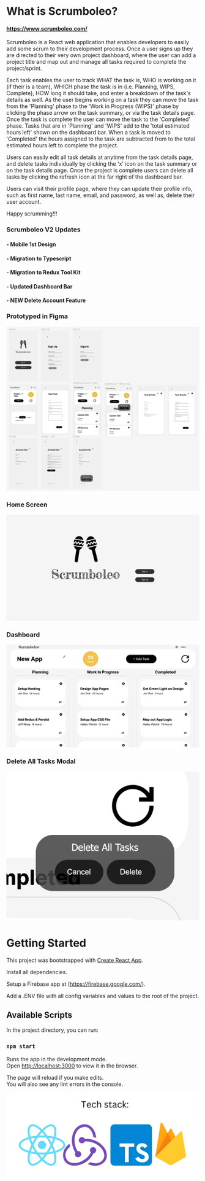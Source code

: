 # What is Scrumboleo?  
#### https://www.scrumboleo.com/

Scrumboleo is a React web application that enables developers to easily add some scrum to their development process. Once a user signs up they are directed to their very own project dashboard, where the user can add a project title and map out and manage all tasks required to complete the project/sprint.

Each task enables the user to track WHAT the task is, WHO is working on it (if their is a team), WHICH phase the task is in (i.e. Planning, WIPS, Complete), HOW long it should take, and enter a breakdown of the task's details as well. As the user begins working on a task they can move the task from the 'Planning' phase to the 'Work in Progress (WIPS)' phase by clicking the phase arrow on the task summary, or via the task details page. Once the task is complete the user can move the task to the 'Completed' phase. Tasks that are in 'Planning' and 'WIPS' add to the 'total estimated hours left' shown on the dashboard bar. When a task is moved to 'Completed' the hours assigned to the task are subtracted from to the total estimated hours left to complete the project.

Users can easily edit all task details at anytime from the task details page, and delete tasks individually by clicking the 'x' icon on the task summary or on the task details page. Once the project is complete users can delete all tasks by clicking the refresh icon at the far right of the dashboard bar.

Users can visit their profile page, where they can update their profile info, such as first name, last name, email, and password, as well as, delete their user account.

Happy scrumming!!!


### Scrumboleo V2 Updates
####    - Mobile 1st Design
####    - Migration to Typescript
####    - Migration to Redux Tool Kit
####    - Updated Dashboard Bar
####    - NEW Delete Account Feature


### Prototyped in Figma
![screenshot](https://github.com/richsbrown/scrumboleo/blob/master/src/assets/Sv2%20Figma%20Prototype.png)


### Home Screen
![screenshot](https://github.com/richsbrown/scrumboleo/blob/master/src/assets/Sv2%20Home%20Full%20Screen.png)

### Dashboard
![screenshot](https://github.com/richsbrown/scrumboleo/blob/master/src/assets/Sv2%20Dashboard%20Full%20Screen.png)

### Delete All Tasks Modal
![screenshot](https://github.com/richsbrown/scrumboleo/blob/master/src/assets/Sv2%20Delete%20All%20Tasks.png)




# Getting Started

This project was bootstrapped with [Create React App](https://github.com/facebook/create-react-app).

Install all dependencies.

Setup a Firebase app at (https://firebase.google.com/).

Add a .ENV file with all config variables and values to the root of the project.


## Available Scripts

In the project directory, you can run:


### `npm start`

Runs the app in the development mode.\
Open [http://localhost:3000](http://localhost:3000) to view it in the browser.

The page will reload if you make edits.\
You will also see any lint errors in the console.


![screenshot](https://github.com/richsbrown/scrumboleo/blob/master/src/assets/Sv2%20Tech%20Stack%20logos.png)
